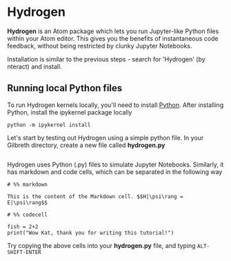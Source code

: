 # Hydrogen

**Hydrogen** is an Atom package which lets you run Jupyter-like Python files within your Atom editor. This gives you the benefits of instantaneous code feedback, without being restricted by clunky Jupyter Notebooks.

Installation is similar to the previous steps - search for 'Hydrogen' (by nteract) and install.

## Running local Python files
To run Hydrogen kernels locally, you'll need to install [Python](https://www.python.org/downloads/). After installing Python, install the ipykernel package locally

    python -m ipykernel install

Let's start by testing out Hydrogen using a simple python file. In your Gilbreth directory, create a new file called **hydrogen.py**

```{attention} If you edit a file in your remote directory, you'll be editing a local copy that updates the remote copy when you save. Therefore, when running local Hydrogen kernels, you won't have access to the cluster's environment or file system.
```

Hydrogen uses Python (.py) files to simulate Jupyter Notebooks. Similarly, it has markdown and code cells, which can be separated in the following way

    # %% markdown

    This is the content of the Markdown cell. $$H|\psi\rang = E|\psi\rang$$

    # %% codecell

    fish = 2+2
    print("Wow Kat, thank you for writing this tutorial!")

Try copying the above cells into your **hydrogen.py** file, and typing ```ALT-SHIFT-ENTER```
